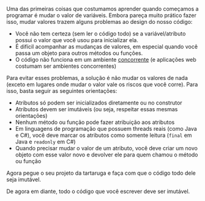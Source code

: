 
Uma das primeiras coisas que costumamos aprender quando começamos
a programar é mudar o valor de variáveis. Embora pareça muito
prático fazer isso, mudar valores trazem alguns problemas ao
design do nosso código:

- Você não tem certeza (sem ler o código todo) se a variável/atributo
possui o valor que você usou para inicializar ela.
- É difícil acompanhar as mudanças de valores, em especial quando
você passa um objeto para outros métodos ou funções.
- O código não funciona em um ambiente [concorrente][1] (e aplicações web
costumam ser ambientes concorrentes)

Para evitar esses problemas, a solução é não mudar os valores de nada (exceto
em lugares onde mudar o valor vale os riscos que você corre). Para isso, 
basta seguir as seguintes orientações:

- Atributos só podem ser inicializados diretamente ou no construtor
- Atributos devem ser imutáveis (ou seja, respeitar essas mesmas orientações)
- Nenhum método ou função pode fazer atribuição aos atributos
- Em linguagens de programação que possuem threads reais (como Java e C#),
você deve marcar os atributos como somente leitura (`final` em Java e `readonly`
em C#)
- Quando precisar mudar o valor de um atributo, você deve criar um novo objeto
com esse valor novo e devolver ele para quem chamou o método ou função

Agora pegue o seu projeto da tartaruga e faça com que o código todo dele seja imutável.

De agora em diante, todo o código que você escrever deve ser imutável.


[1]: https://pt.wikipedia.org/wiki/Programa%C3%A7%C3%A3o_concorrente
